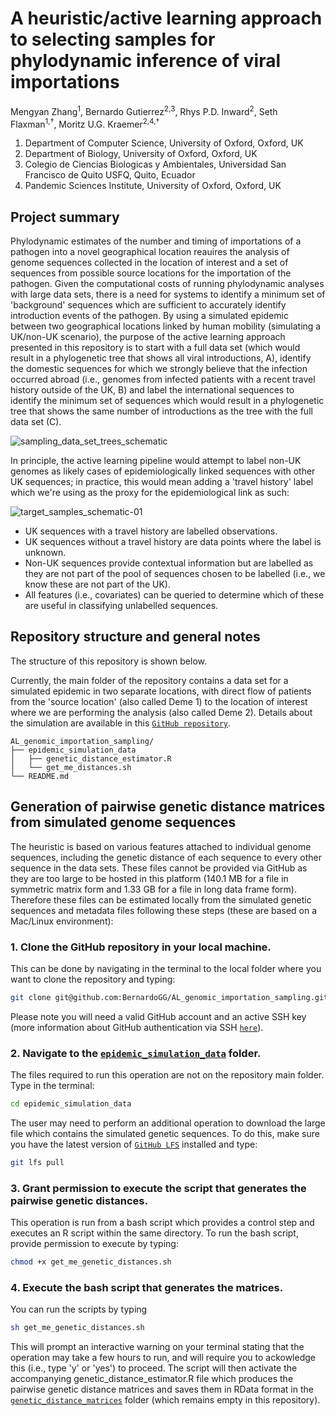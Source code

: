 # A heuristic/active learning approach to selecting samples for phylodynamic inference of viral importations

Mengyan Zhang<sup>1</sup>, Bernardo Gutierrez<sup>2,3</sup>, Rhys P.D. Inward<sup>2</sup>, Seth Flaxman<sup>1,†</sup>, Moritz U.G. Kraemer<sup>2,4,†</sup>

1.	Department of Computer Science, University of Oxford, Oxford, UK
2.	Department of Biology, University of Oxford, Oxford, UK
3.	Colegio de Ciencias Biologicas y Ambientales, Universidad San Francisco de Quito USFQ, Quito, Ecuador
4.	Pandemic Sciences Institute, University of Oxford, Oxford, UK

## Project summary
Phylodynamic estimates of the number and timing of importations of a pathogen into a novel geographical location reauires the analysis of genome sequences collected in the location of interest and a set of sequences from possible source locations for the importation of the pathogen. Given the computational costs of running phylodynamic analyses with large data sets, there is a need for systems to identify a minimum set of 'background' sequences which are sufficient to accurately identify introduction events of the pathogen. By using a simulated epidemic between two geographical locations linked by human mobility (simulating a UK/non-UK scenario), the purpose of the active learning approach presented in this repository is to start with a full data set (which would result in a phylogenetic tree that shows all viral introductions, A), identify the domestic sequences for which we strongly believe that the infection occurred abroad (i.e., genomes from infected patients with a recent travel history outside of the UK, B) and label the international sequences to identify the minimum set of sequences which would result in a phylogenetic tree that shows the same number of introductions as the tree with the full data set (C).

![sampling_data_set_trees_schematic](https://github.com/BernardoGG/AL_genomic_importation_sampling/assets/19906478/6b792bda-cd3f-47f3-9deb-574c4b5c4a49)

In principle, the active learning pipeline would attempt to label non-UK genomes as likely cases of epidemiologically linked sequences with other UK sequences; in practice, this would mean adding a 'travel history' label which we're using as the proxy for the epidemiological link as such:

![target_samples_schematic-01](https://github.com/BernardoGG/AL_genomic_importation_sampling/assets/19906478/8fef3038-a574-4341-b9cb-8460fde41a0a)

- UK sequences with a travel history are labelled observations.
- UK sequences without a travel history are data points where the label is unknown.
- Non-UK sequences provide contextual information but are labelled as they are not part of the pool of sequences chosen to be labelled (i.e., we know these are not part of the UK).
- All features (i.e., covariates) can be queried to determine which of these are useful in classifying unlabelled sequences.

## Repository structure and general notes
The structure of this repository is shown below.

Currently, the main folder of the repository contains a data set for a simulated epidemic in two separate locations, with direct flow of patients from the 'source location' (also called Deme 1) to the location of interest where we are performing the analysis (also called Deme 2). Details about the simulation are available in this [`GitHub repository`](https://github.com/rhysinward/sampling_phylodyanmics/tree/main). 

```
AL_genomic_importation_sampling/
├── epidemic_simulation_data
│   ├── genetic_distance_estimator.R
│   └── get_me_distances.sh
└── README.md
```

## Generation of pairwise genetic distance matrices from simulated genome sequences
The heuristic is based on various features attached to individual genome sequences, including the genetic distance of each sequence to every other sequence in the data sets. These files cannot be provided via GitHub as they are too large to be hosted in this platform (140.1 MB for a file in symmetric matrix form and 1.33 GB for a file in long data frame form). Therefore these files can be estimated locally from the simulated genetic sequences and metadata files following these steps (these are based on a Mac/Linux environment):

### 1. Clone the GitHub repository in your local machine.
This can be done by navigating in the terminal to the local folder where you want to clone the repository and typing:


```bash
git clone git@github.com:BernardoGG/AL_genomic_importation_sampling.git
```

Please note you will need a valid GitHub account and an active SSH key (more information about GitHub authentication via SSH [`here`](https://docs.github.com/en/authentication/connecting-to-github-with-ssh/about-ssh)).

### 2. Navigate to the [`epidemic_simulation_data`](epidemic_simulation_data/) folder.
The files required to run this operation are not on the repository main folder. Type in the terminal:

```bash
cd epidemic_simulation_data
```

The user may need to perform an additional operation to download the large file which contains the simulated genetic sequences. To do this, make sure you have the latest version of [`GitHub LFS`](https://github.com/git-lfs/git-lfs) installed and type:

```bash
git lfs pull
```

### 3. Grant permission to execute the script that generates the pairwise genetic distances.
This operation is run from a bash script which provides a control step and executes an R script within the same directory. To run the bash script, provide permission to execute by typing:

```bash
chmod +x get_me_genetic_distances.sh
```

### 4. Execute the bash script that generates the matrices.
You can run the scripts by typing

```bash
sh get_me_genetic_distances.sh
```

This will prompt an interactive warning on your terminal stating that the operation may take a few hours to run, and will require you to ackowledge this (i.e., type 'y' or 'yes') to proceed. The script will then activate the accompanying genetic_distance_estimator.R file which produces the pairwise genetic distance matrices and saves them in RData format in the [`genetic_distance_matrices`](epidemic_simulation_data/genetic_distance_matrices) folder (which remains empty in this repository).
